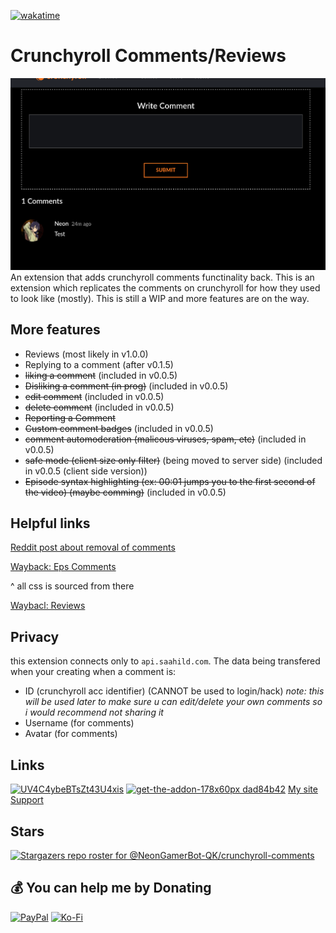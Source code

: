 [![wakatime](https://wakatime.com/badge/user/018eed1d-6093-4f51-9fca-7863b7a1ac97/project/f77789c3-1ff5-4730-b6d2-e63fbb60fa8b.svg)](https://wakatime.com/badge/user/018eed1d-6093-4f51-9fca-7863b7a1ac97/project/f77789c3-1ff5-4730-b6d2-e63fbb60fa8b)
# Crunchyroll Comments/Reviews
![screenshot](assets/screenshot.png)
An extension that adds crunchyroll comments functinality back.
This is an extension which replicates the comments on crunchyroll for how they used to look like (mostly). 
This is still a WIP and more features are on the way.

## More features
- Reviews (most likely in v1.0.0)
- Replying to a comment (after v0.1.5)
- ~~liking a comment~~ (included in v0.0.5)
- ~~Disliking a comment (in prog)~~ (included in v0.0.5)
- ~~edit comment~~ (included in v0.0.5)
- ~~delete comment~~ (included in v0.0.5)
- ~~Reporting a Comment~~
- ~~Custom comment badges~~ (included in v0.0.5)
- ~~comment automoderation (malicous viruses, spam, etc)~~ (included in v0.0.5)
- ~~safe mode (client size only filter)~~ (being moved to server side) (included in v0.0.5 (client side version))
- ~~Episode syntax highlighting (ex: 00:01 jumps you to the first second of the video) (maybe comming)~~ (included in v0.0.5)

## Helpful links
[Reddit post about removal of comments](https://www.reddit.com/r/Crunchyroll/comments/1dy380k/crunchyroll_removing_comments_reviews_etc/?utm_name=web3xcss)

[Wayback: Eps Comments](https://web.archive.org/web/20240614012147/https://www.crunchyroll.com/watch/GRG5JD92R/cruelty)

^ all css is sourced from there

[Waybacl: Reviews](https://web.archive.org/web/20240613225900/https://www.crunchyroll.com/series/GY5P48XEY/demon-slayer-kimetsu-no-yaiba)

## Privacy
this extension connects only to `api.saahild.com`. 
The data being transfered when your creating when a comment is:
- ID (crunchyroll acc identifier) (CANNOT be used to login/hack) *note: this will be used later to make sure u can edit/delete your own comments so i would recommend not sharing it*
- Username (for comments)
- Avatar (for comments)
## Links
[![UV4C4ybeBTsZt43U4xis](https://github.com/user-attachments/assets/6a6c5caa-f384-4201-bc2e-023bfd7687c4)](https://chromewebstore.google.com/detail/crunchyroll-comments/fkmpooolcpndmjolmlilghjlejcmfhlk?hl=en&authuser=0)
[![get-the-addon-178x60px dad84b42](https://github.com/user-attachments/assets/fe67e707-37c3-40d4-b04d-0526018930f6)](https://addons.mozilla.org/en-US/firefox/addon/crunchyroll-comments/)
[My site](https://saahild.com)
[Support](mailto:neon@saahild.com)
## Stars
[![Stargazers repo roster for @NeonGamerBot-QK/crunchyroll-comments](https://reporoster.com/stars/NeonGamerBot-QK/crunchyroll-comments)](https://github.com/NeonGamerBot-QK/crunchyroll-comments/stargazers)

## 💰 You can help me by Donating
  [![PayPal](https://img.shields.io/badge/PayPal-00457C?style=for-the-badge&logo=paypal&logoColor=white)](https://paypal.me/duttafamily) [![Ko-Fi](https://img.shields.io/badge/Ko--fi-F16061?style=for-the-badge&logo=ko-fi&logoColor=white)](https://ko-fi.com/saahil) 
